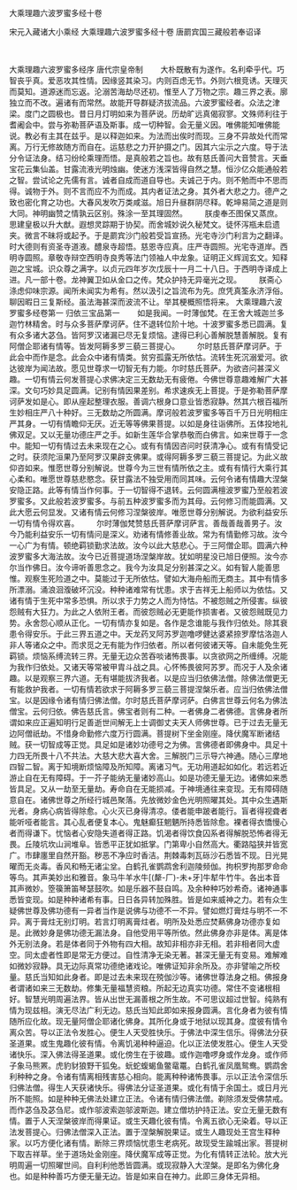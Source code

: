 <!-- { "loadSidebar": true } -->
大乘理趣六波罗蜜多经十卷


宋元入藏诸大小乘经
大乘理趣六波罗蜜多经十卷
唐罽宾国三藏般若奉诏译


　　

大乘理趣六波罗蜜多经序
唐代宗皇帝制
　　大朴既散有为遂作。名利牵乎代。巧智丧乎真。爱恶攻其性情。因缘竖其染习。内则百虑无节。外则六根竞诱。天理灭而莫知。道源迷而忘返。沦溺苦海劫尽还初。惟至人了万物之宗。趣三界之表。廓独立而不改。遍诸有而常然。故能开导群疑济拔流品。六波罗蜜经者。众法之津梁。度门之圆极也。昔日月灯明如来为菩萨说。历劫旷远真偈寂寥。文殊师利往于耆阇会中。尝与弥勒菩萨语及斯事。成一切种智。会无量义因。唯佛能知唯佛能说。教必有主其在兹乎。是以释迦如来。为法而出俟时而现。三身不异故处代而常离。万行无修故随方而自在。运慈悲之力开护摄之门。因其六尘示之六度。导于法分令证法身。结习纷纶乘理而悟。是真般若之旨也。故有慈氏善问大音赞言。天垂宝花云集仙盖。甘露流液光明烛幽。使迷方浅深皆得自然之慧。恒沙亿众能通般若之智。尝试论之先儒有言。诚者自成而道自导也。夫诚己于内。则不勉而中不思而得。诚物于外。则不言而应不为而成。其内者证法之身。其外者大悲之力。德产之致也密化育之功也。大春风发吹万类咸滋。旭日升昼群阴尽释。乾坤易简之道是则大同。神明幽赞之情孰云区别。殊涂一至其理固然。
　　朕虔奉丕图保又蒸庶。思建皇极以升大猷。遐想灵踪期于协契。而舍城妙说久秘梵文。徒怀泻瓶未启遗夹。微言不昧将或起予。于是罽宾沙门般若受旨宣扬。光宅寺沙门利言为之翻译。时大德则有资圣寺道液。醴泉寺超悟。慈恩寺应真。庄严寺圆照。光宅寺道岸。西明寺圆照。章敬寺辩空西明寺良秀等法门领袖人中龙象。证明正义辉润玄文。知释迦之宝城。识众尊之满字。以贞元四年岁次戊辰十一月二十八日。于西明寺译成上进。凡一部十卷。龙神翼卫如从金口之传。梵众护持无异毫光之现。
　　朕斋心涤虑仰味宗源。闻所未闻实为希有。然以汲引之旨流布为先。庶凭真筌永济浮俗。聊因暇日三复斯经。虽法海甚深而波流不让。举其梗概照悟将来。
大乘理趣六波罗蜜多经卷第一
归依三宝品第一
　　如是我闻。一时薄伽梵。在王舍大城迦兰多迦竹林精舍。时与众多菩萨摩诃萨。住不退转位阶十地。十波罗蜜多悉已圆满。复有众多诸大苾刍。皆阿罗汉诸漏已尽无复烦恼。逮得已利心善解脱慧善解脱。复有阿僧企耶诸有情等。皆发阿耨多罗三藐三菩提心。
　　尔时慈氏菩萨摩诃萨。于此会中而作是念。此会众中诸有情类。贫穷孤露无所依怙。流转生死沉溺爱河。欲达彼岸为闻法故。愿见世尊求一切智无有力能。尔时慈氏菩萨。为欲咨问甚深义趣。一切有情云何发菩提心求佛决定三无数劫无有疲倦。今佛世尊意趣难解广大甚深。文句巧妙具足圆满。记别有情因果差别。希求速疾无上菩提。于是弥勒菩萨摩诃萨发如是心。即从座起整理衣服。善调六根身口意业皆悉寂静。然其六根百福所生妙相庄严八十种好。三无数劫之所圆满。摩诃般若波罗蜜多等百千万日光明相庄严其身。一切有情瞻仰无厌。近无等等佛果菩提。以如是身往诣佛所。五体投地礼佛双足。又以无量功德庄严之手。如新生莲华合掌恭敬而白佛言。如来世尊于一念中。能知一切有情过去未来现在之心。或有有情因咨问时获清净心。或有有情受记之时。获须陀洹果乃至阿罗汉果辟支佛果。或得阿耨多罗三藐三菩提记。为此义故仰咨如来。惟愿世尊分别解说。世尊今为三世有情所依之主。或有有情行大乘行其心柔和。唯愿世尊慈悲愍念。获甘露法不独受用而同其味。云何令诸有情趣大涅槃安隐正路。此等有情当作何事。于一切智得不退转。云何圆满檀波罗蜜乃至般若波罗蜜多。又此般若波罗蜜多。与前五种波罗蜜多而为其母。云何修习而能圆满。又此大愿云何显发。又诸有情云何修习涅槃彼岸。唯愿世尊分别解说。为欲利益安乐一切有情令得欢喜。
　　尔时薄伽梵赞慈氏菩萨摩诃萨言。善哉善哉善男子。汝今乃能利益安乐一切有情问是深义。劝诸有情修善业故。常为有情勤修习故。汝今一心广为有情。顿绝羁锁勤求法故。汝今以此大慈悲心。于三阿僧企耶。圆满六种波罗蜜多大海法故。汝今已近菩提道场涅槃岸故。犹如明星没已旭日便照。汝今亦尔当作佛日。汝今谛听善思念之。我今为汝具足分别甚深之义。如有智人能善思惟。观察生死险道之中。莫能过于无所依怙。譬如大海舟船而无商主。其中有情多所漂溺。涌浪洄澓破坏沉没。种种诸难常有忧患。求于吉祥无上船师以为依怙。又诸有情于生死中常多恐惧。所以求于力势之人而为恃怙。不被怨贼之所侵害。纵彼怨贼有大狂力。为此之人依附王者。而彼怨贼必无更能作损害者。又彼怨贼既见力势。永舍怨心顺从正化。一切有情亦复如是。各作是念谁能与我作归依处。除其衰患令得安乐。于此三界五道之中。天龙药叉阿苏罗迦噜啰健达婆紧捺罗摩怙洛迦人非人等诸众之中。而求觅之无有能为作归依者。所以者何彼诸天等。自未能免生死羁锁。烦恼系缚流转三界。无量无边众苦吞啖诸怖畏事。以贪欲网之所缠缚。况能为我作归依处。又诸天等常被甲胄斗战之具。心怀怖畏彼阿苏罗。而况于人及余诸趣。以是观察三界六道。无有堪能拔济我者。以是应当归依佛法僧。除佛法僧更无有能救护我者。一切有情若欲求于阿耨多罗三藐三菩提涅槃乐者。应当归依佛法僧宝。以是因缘令诸有情归佛法僧。尔时慈氏菩萨摩诃萨。白佛言世尊云何名为佛法僧宝。云何归依。佛告慈氏言。佛宝者则有二种。一者佛身二者佛德。言佛身者所谓如来应正遍知明行足善逝世间解无上士调御丈夫天人师佛世尊。已于过去无量无边阿僧祇劫。不惜身命勤修六度万行圆满。菩提树下坐金刚座。降伏魔军断诸结贼。获一切智成等正觉。具足如是诸妙功德号之为佛。言佛德者即佛身中。具足十力四无所畏十八不共法。大慈大悲大喜大舍。三解脱门三示导六神通。随心三摩地四智二智。离于知境断烦恼障及所知障。离诸习气。无功用道起如如化。若远若近游止自在无有障碍。于一芥子能纳无量诸妙高山。如是功德无量无边。诸佛如来悉皆具足。又从一劫至无量劫。寿命自在无能损减。于神境通往来变现。无有障碍随意自在。诸佛世尊之所经行城邑聚落。先放微妙金色光明照曜其处。其中众生遇斯光者。身病心病皆得除愈。心火灭已身得清凉。偻者能申跛者能行。盲者得视聋者能听哑者能言。其心乱者便复本心。鬼魅癫狂魍魉所持悉皆除愈。裸者得衣憍慢心者而得谦下。忧恼者心安隐失道者得正路。饥渴者得饮食囚系者得解脱恐怖者得无畏。丘陵坑坎山涧堆阜。皆悉平正犹如抵掌。门第卑小自然高大。衢路隘狭并皆宽广。市肆廛里自然开豁。秽恶不净应时香洁。荆棘毒刺瓦砾沙石悉皆不现。日光晃曜而无炎毒。香风和畅无诸尘坌。白鹤孔雀鹦鹉舍利迦陵频伽。拘枳罗拘那罗命命等鸟。其声美妙出和雅音。象马牛羊水牛[(犛-厂)-未+牙]牛犎牛竹牛。各出本音其声微妙。箜篌箫笛琴瑟鼓吹。如是乐器不鼓自鸣。及余种种巧妙希奇。诸神通事悉皆变现。如是种种诸希有事。日日各异转加殊胜。皆是如来威神之力。若有众生疑佛世尊及佛功德有一异者当作是说佛与功德不一不异。譬如燃灯膏炷与明不一不异。离于膏炷无别灯明。若言灯明离膏炷者。明所及处悉应焚爇佛身功德亦复如是。此微妙身是佛功德无漏法身。自他受用平等所依。然此佛身亦非是体。离是体外无别法身。若是体者同于外物有四大相。故知非相亦非无相。若非相者同大虚空。同太虚者性即是常无方便过。自性清净无染无著。甚深无量无有变易。难解难如微妙寂静。具无边际真常功德绝诸戏论。唯佛证知非余所及。亦非譬喻之所校量。慈氏当知如此身者。即是过去未来现在殑伽沙等。诸佛世尊法身之相。佛报身者谓诸如来三无数劫。修集无量福慧资粮。所起无边真实功德。常住不变诸根相好。智慧光明周遍法界。皆从出世无漏善根之所生故。不可思议超过世智。纯熟有情为现兹相。演无尽法广利无边。慈氏当知此即如来报身圆满。言化身者为彼有情随所应化故。现无量阿僧企耶诸化佛身。其所化身或于地狱以现其身。度彼有情令离众苦。导以正法令发胜心。便生人天受胜快乐。于佛法中深生信乐。得佛法分获圣道果。或生鬼趣化彼有情。令离饥渴种种逼迫。化以正法使发胜心。便生人天受诸快乐。深入佛法得圣道果。或化傍生在于彼趣。或作迦噜啰身或作龙身。或作师子象马熊罴。虎豹豺狼野干狐兔。蚖蛇蝮蝎鱼鳖鼋鼍。白鹤孔雀凤凰鸳鸯。鹦鹉舍利种种之身。令诸有情离相残害慈心相向。能离种种诸怖畏事。示以正法令深信乐归佛法僧。得生人天获诸快乐。得佛法分证圣道果。或化有情于余国土。或日月光所不能照。如是种种无佛法处建立正法。令诸有情归佛法僧。剃除须发受佛禁戒。而作苾刍及苾刍尼。或作邬波索迦邬波斯迦。建立僧坊护持正法。安立无量无数有情。置于人天涅槃彼岸而得果证。或生天趣化彼有情。令离五欲心无染着。导以正法发菩提心。归佛法僧深入正法。置于涅槃解脱果证。或生人趣现处王宫生释种家。以巧方便化诸有情。断除三界烦恼忧患生老病死。故现受生踰城出家。菩提树下取吉祥草。坐于道场处金刚座。降伏魔军成等正觉。为化有情转正法轮。放大光明周遍一切照曜世间。自利利他悉皆圆满。或现寂静入大涅槃。是即名为佛化身也。如是种种善巧方便无量无边。皆是如来自在神力。此即三身体无异相。
